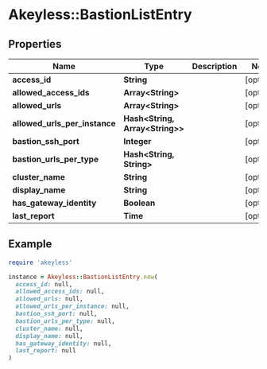 # Akeyless::BastionListEntry

## Properties

| Name | Type | Description | Notes |
| ---- | ---- | ----------- | ----- |
| **access_id** | **String** |  | [optional] |
| **allowed_access_ids** | **Array&lt;String&gt;** |  | [optional] |
| **allowed_urls** | **Array&lt;String&gt;** |  | [optional] |
| **allowed_urls_per_instance** | **Hash&lt;String, Array&lt;String&gt;&gt;** |  | [optional] |
| **bastion_ssh_port** | **Integer** |  | [optional] |
| **bastion_urls_per_type** | **Hash&lt;String, String&gt;** |  | [optional] |
| **cluster_name** | **String** |  | [optional] |
| **display_name** | **String** |  | [optional] |
| **has_gateway_identity** | **Boolean** |  | [optional] |
| **last_report** | **Time** |  | [optional] |

## Example

```ruby
require 'akeyless'

instance = Akeyless::BastionListEntry.new(
  access_id: null,
  allowed_access_ids: null,
  allowed_urls: null,
  allowed_urls_per_instance: null,
  bastion_ssh_port: null,
  bastion_urls_per_type: null,
  cluster_name: null,
  display_name: null,
  has_gateway_identity: null,
  last_report: null
)
```

